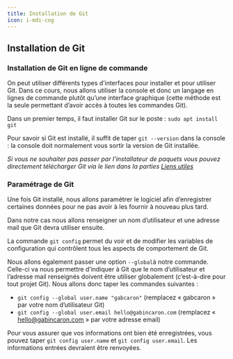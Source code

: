```yaml
---
title: Installation de Git
icon: i-mdi-cog
---
```


## Installation de Git

### Installation de Git en ligne de commande

On peut utiliser différents types d’interfaces pour installer et pour utiliser Git. Dans ce cours, nous allons utiliser la console et donc un langage en lignes de commande plutôt qu’une interface graphique (cette méthode est la seule permettant d’avoir accès à toutes les commandes Git).

Dans un premier temps, il faut installer Git sur le poste : `sudo apt install git`

Pour savoir si Git est installé, il suffit de taper `git --version` dans la console : la console doit normalement vous sortir la version de Git installée.

_Si vous ne souhaiter pas passer par l'installateur de paquets vous pouvez directement télécharger Git via le lien dans la parties [Liens utiles](/git#useful-links)_

### Paramétrage de Git

Une fois Git installé, nous allons paramétrer le logiciel afin d’enregistrer certaines données pour ne pas avoir à les fournir à nouveau plus tard.

Dans notre cas nous allons renseigner un nom d’utilisateur et une adresse mail que Git devra utiliser ensuite.

La commande `git config` permet du voir et de modifier les variables de configuration qui contrôlent tous les aspects de comportement de Git.

Nous allons également passer une option `--global`à notre commande. Celle-ci va nous permettre d’indiquer à Git que le nom d’utilisateur et l’adresse mail renseignés doivent être utiliser globalement (c’est-à-dire pour tout projet Git).
Nous allons donc taper les commandes suivantes :

- `git config --global user.name "gabcaron"` (remplacez « gabcaron » par votre nom d’utilisateur Git)
- `git config --global user.email hello@gabincaron.com` (remplacez « hello@gabincaron.com » par votre adresse email)

Pour vous assurer que vos informations ont bien été enregistrées, vous pouvez taper `git config user.name` et `git config user.email`. Les informations entrées devraient être renvoyées.
